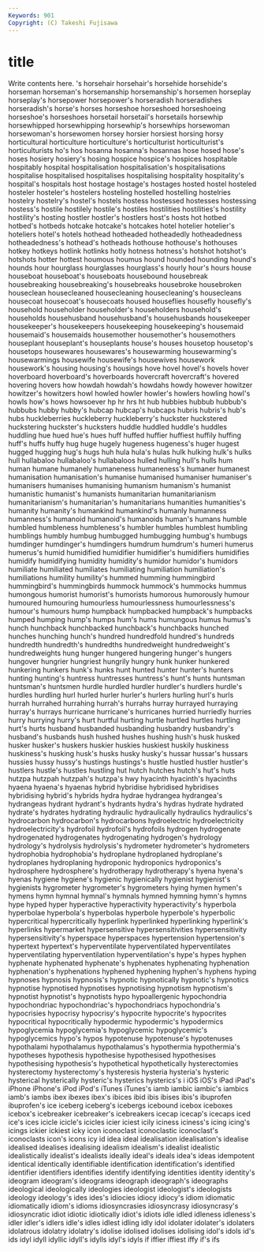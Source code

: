 ```yaml
---
Keywords: 901 
Copyright: (C) Takeshi Fujisawa
---
```


# title

Write contents here.
's horsehair horsehair's horsehide horsehide's
horseman horseman's horsemanship horsemanship's horsemen horseplay horseplay's horsepower horsepower's horseradish
horseradishes horseradish's horse's horses horseshoe horseshoed horseshoeing horseshoe's horseshoes horsetail
horsetail's horsetails horsewhip horsewhipped horsewhipping horsewhip's horsewhips horsewoman horsewoman's horsewomen
horsey horsier horsiest horsing horsy horticultural horticulture horticulture's horticulturist horticulturist's
horticulturists ho's hos hosanna hosanna's hosannas hose hosed hose's hoses
hosiery hosiery's hosing hospice hospice's hospices hospitable hospitably hospital hospitalisation
hospitalisation's hospitalisations hospitalise hospitalised hospitalises hospitalising hospitality hospitality's hospital's hospitals
host hostage hostage's hostages hosted hostel hosteled hosteler hosteler's hostelers
hosteling hostelled hostelling hostelries hostelry hostelry's hostel's hostels hostess hostessed
hostesses hostessing hostess's hostile hostilely hostile's hostiles hostilities hostilities's hostility
hostility's hosting hostler hostler's hostlers host's hosts hot hotbed hotbed's
hotbeds hotcake hotcake's hotcakes hotel hotelier hotelier's hoteliers hotel's hotels
hothead hotheaded hotheadedly hotheadedness hotheadedness's hothead's hotheads hothouse hothouse's hothouses
hotkey hotkeys hotlink hotlinks hotly hotness hotness's hotshot hotshot's hotshots
hotter hottest houmous houmus hound hounded hounding hound's hounds hour
hourglass hourglasses hourglass's hourly hour's hours house houseboat houseboat's houseboats
housebound housebreak housebreaking housebreaking's housebreaks housebroke housebroken houseclean housecleaned housecleaning
housecleaning's housecleans housecoat housecoat's housecoats housed houseflies housefly housefly's household
householder householder's householders household's households househusband househusband's househusbands housekeeper housekeeper's
housekeepers housekeeping housekeeping's housemaid housemaid's housemaids housemother housemother's housemothers houseplant
houseplant's houseplants house's houses housetop housetop's housetops housewares housewares's housewarming
housewarming's housewarmings housewife housewife's housewives housework housework's housing housing's housings
hove hovel hovel's hovels hover hoverboard hoverboard's hoverboards hovercraft hovercraft's
hovered hovering hovers how howdah howdah's howdahs howdy however howitzer
howitzer's howitzers howl howled howler howler's howlers howling howl's howls
how's hows howsoever hp hr hrs ht hub hubbies hubbub
hubbub's hubbubs hubby hubby's hubcap hubcap's hubcaps hubris hubris's hub's
hubs huckleberries huckleberry huckleberry's huckster huckstered huckstering huckster's hucksters huddle
huddled huddle's huddles huddling hue hued hue's hues huff huffed
huffier huffiest huffily huffing huff's huffs huffy hug huge hugely
hugeness hugeness's huger hugest hugged hugging hug's hugs huh hula
hula's hulas hulk hulking hulk's hulks hull hullabaloo hullabaloo's hullabaloos
hulled hulling hull's hulls hum human humane humanely humaneness humaneness's
humaner humanest humanisation humanisation's humanise humanised humaniser humaniser's humanisers humanises
humanising humanism humanism's humanist humanistic humanist's humanists humanitarian humanitarianism humanitarianism's
humanitarian's humanitarians humanities humanities's humanity humanity's humankind humankind's humanly humanness
humanness's humanoid humanoid's humanoids human's humans humble humbled humbleness humbleness's
humbler humbles humblest humbling humblings humbly humbug humbugged humbugging humbug's
humbugs humdinger humdinger's humdingers humdrum humdrum's humeri humerus humerus's humid
humidified humidifier humidifier's humidifiers humidifies humidify humidifying humidity humidity's humidor
humidor's humidors humiliate humiliated humiliates humiliating humiliation humiliation's humiliations humility
humility's hummed humming hummingbird hummingbird's hummingbirds hummock hummock's hummocks hummus
humongous humorist humorist's humorists humorous humorously humour humoured humouring humourless
humourlessness humourlessness's humour's humours hump humpback humpbacked humpback's humpbacks humped
humping hump's humps hum's hums humungous humus humus's hunch hunchback
hunchbacked hunchback's hunchbacks hunched hunches hunching hunch's hundred hundredfold hundred's
hundreds hundredth hundredth's hundredths hundredweight hundredweight's hundredweights hung hunger hungered
hungering hunger's hungers hungover hungrier hungriest hungrily hungry hunk hunker
hunkered hunkering hunkers hunk's hunks hunt hunted hunter hunter's hunters
hunting hunting's huntress huntresses huntress's hunt's hunts huntsman huntsman's huntsmen
hurdle hurdled hurdler hurdler's hurdlers hurdle's hurdles hurdling hurl hurled
hurler hurler's hurlers hurling hurl's hurls hurrah hurrahed hurrahing hurrah's
hurrahs hurray hurrayed hurraying hurray's hurrays hurricane hurricane's hurricanes hurried
hurriedly hurries hurry hurrying hurry's hurt hurtful hurting hurtle hurtled
hurtles hurtling hurt's hurts husband husbanded husbanding husbandry husbandry's husband's
husbands hush hushed hushes hushing hush's husk husked husker husker's
huskers huskier huskies huskiest huskily huskiness huskiness's husking husk's husks
husky husky's hussar hussar's hussars hussies hussy hussy's hustings hustings's
hustle hustled hustler hustler's hustlers hustle's hustles hustling hut hutch
hutches hutch's hut's huts hutzpa hutzpah hutzpah's hutzpa's hwy hyacinth
hyacinth's hyacinths hyaena hyaena's hyaenas hybrid hybridise hybridised hybridises hybridising
hybrid's hybrids hydra hydrae hydrangea hydrangea's hydrangeas hydrant hydrant's hydrants
hydra's hydras hydrate hydrated hydrate's hydrates hydrating hydraulic hydraulically hydraulics
hydraulics's hydrocarbon hydrocarbon's hydrocarbons hydroelectric hydroelectricity hydroelectricity's hydrofoil hydrofoil's hydrofoils
hydrogen hydrogenate hydrogenated hydrogenates hydrogenating hydrogen's hydrology hydrology's hydrolysis hydrolysis's
hydrometer hydrometer's hydrometers hydrophobia hydrophobia's hydroplane hydroplaned hydroplane's hydroplanes hydroplaning
hydroponic hydroponics hydroponics's hydrosphere hydrosphere's hydrotherapy hydrotherapy's hyena hyena's hyenas
hygiene hygiene's hygienic hygienically hygienist hygienist's hygienists hygrometer hygrometer's hygrometers
hying hymen hymen's hymens hymn hymnal hymnal's hymnals hymned hymning
hymn's hymns hype hyped hyper hyperactive hyperactivity hyperactivity's hyperbola hyperbolae
hyperbola's hyperbolas hyperbole hyperbole's hyperbolic hypercritical hypercritically hyperlink hyperlinked hyperlinking
hyperlink's hyperlinks hypermarket hypersensitive hypersensitivities hypersensitivity hypersensitivity's hyperspace hyperspaces hypertension
hypertension's hypertext hypertext's hyperventilate hyperventilated hyperventilates hyperventilating hyperventilation hyperventilation's hype's
hypes hyphen hyphenate hyphenated hyphenate's hyphenates hyphenating hyphenation hyphenation's hyphenations
hyphened hyphening hyphen's hyphens hyping hypnoses hypnosis hypnosis's hypnotic hypnotically
hypnotic's hypnotics hypnotise hypnotised hypnotises hypnotising hypnotism hypnotism's hypnotist hypnotist's
hypnotists hypo hypoallergenic hypochondria hypochondriac hypochondriac's hypochondriacs hypochondria's hypocrisies hypocrisy
hypocrisy's hypocrite hypocrite's hypocrites hypocritical hypocritically hypodermic hypodermic's hypodermics hypoglycemia
hypoglycemia's hypoglycemic hypoglycemic's hypoglycemics hypo's hypos hypotenuse hypotenuse's hypotenuses hypothalami
hypothalamus hypothalamus's hypothermia hypothermia's hypotheses hypothesis hypothesise hypothesised hypothesises hypothesising
hypothesis's hypothetical hypothetically hysterectomies hysterectomy hysterectomy's hysteresis hysteria hysteria's hysteric
hysterical hysterically hysteric's hysterics hysterics's i iOS iOS's iPad iPad's
iPhone iPhone's iPod iPod's iTunes iTunes's iamb iambic iambic's iambics
iamb's iambs ibex ibexes ibex's ibices ibid ibis ibises ibis's
ibuprofen ibuprofen's ice iceberg iceberg's icebergs icebound icebox iceboxes icebox's
icebreaker icebreaker's icebreakers icecap icecap's icecaps iced ice's ices icicle
icicle's icicles icier iciest icily iciness iciness's icing icing's icings
ickier ickiest icky icon iconoclast iconoclastic iconoclast's iconoclasts icon's icons
icy id idea ideal idealisation idealisation's idealise idealised idealises idealising
idealism idealism's idealist idealistic idealistically idealist's idealists ideally ideal's ideals
idea's ideas idempotent identical identically identifiable identification identification's identified identifier
identifiers identifies identify identifying identities identity identity's ideogram ideogram's ideograms
ideograph ideograph's ideographs ideological ideologically ideologies ideologist ideologist's ideologists ideology
ideology's ides ides's idiocies idiocy idiocy's idiom idiomatic idiomatically idiom's
idioms idiosyncrasies idiosyncrasy idiosyncrasy's idiosyncratic idiot idiotic idiotically idiot's idiots
idle idled idleness idleness's idler idler's idlers idle's idles idlest
idling idly idol idolater idolater's idolaters idolatrous idolatry idolatry's idolise
idolised idolises idolising idol's idols id's ids idyl idyll idyllic
idyll's idylls idyl's idyls if iffier iffiest iffy if's ifs
